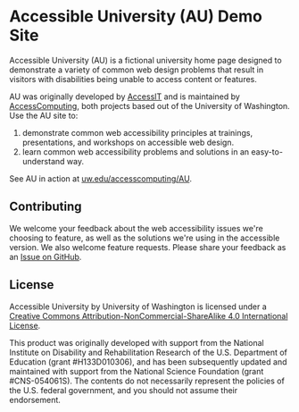 # Accessible University (AU) Demo Site 

Accessible University (AU) is a fictional university home page designed to demonstrate a variety of common web design problems that result in visitors with disabilities being unable to access content or features. 

AU was originally developed by [AccessIT](http://washington.edu/accessit) and is maintained by [AccessComputing](http://washington.edu/accesscomputing), both projects based out of the University of Washington. Use the AU site to:
1. demonstrate common web accessibility principles at trainings, presentations, and workshops on accessible web design.
2. learn common web accessibility problems and solutions in an easy-to-understand way.

See AU in action at [uw.edu/accesscomputing/AU](http://washington.edu/accesscomputing/AU). 

## Contributing

We welcome your feedback about the web accessibility issues we're choosing to feature, as well as the solutions we're using in the accessible version. We also welcome feature requests. Please share your feedback as an  [Issue on GitHub](https://github.com/terrill/au/issues). 

## License 

Accessible University by University of Washington is licensed under a [Creative Commons Attribution-NonCommercial-ShareAlike 4.0 International License](http://creativecommons.org/licenses/by-nc-sa/4.0/).

This product was originally developed with support from the National Institute on Disability and Rehabilitation Research of the U.S. Department of Education (grant #H133D010306), and has been subsequently updated and maintained with support from the National Science Foundation (grant #CNS-054061S). The contents do not necessarily represent the policies of the U.S. federal government, and you should not assume their endorsement.
